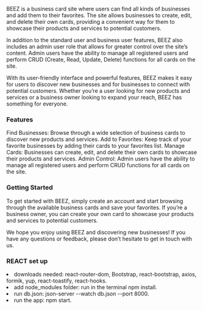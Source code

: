 
BEEZ is a business card site where users can find all kinds of businesses and add them to their favorites. The site allows businesses to create, edit, and delete their own cards, providing a convenient way for them to showcase their products and services to potential customers.

In addition to the standard user and business user features, BEEZ also includes an admin user role that allows for greater control over the site’s content. Admin users have the ability to manage all registered users and perform CRUD (Create, Read, Update, Delete) functions for all cards on the site.

With its user-friendly interface and powerful features, BEEZ makes it easy for users to discover new businesses and for businesses to connect with potential customers. Whether you’re a user looking for new products and services or a business owner looking to expand your reach, BEEZ has something for everyone.

<h3>Features</h3>
Find Businesses: Browse through a wide selection of business cards to discover new products and services.
Add to Favorites: Keep track of your favorite businesses by adding their cards to your favorites list.
Manage Cards: Businesses can create, edit, and delete their own cards to showcase their products and services.
Admin Control: Admin users have the ability to manage all registered users and perform CRUD functions for all cards on the site.

<h3>Getting Started</h3>
To get started with BEEZ, simply create an account and start browsing through the available business cards and save your favorites. If you’re a business owner, you can create your own card to showcase your products and services to potential customers.

We hope you enjoy using BEEZ and discovering new businesses! If you have any questions or feedback, please don’t hesitate to get in touch with us.

<h3>REACT set up</h3>

<li>downloads needed: react-router-dom, Bootstrap, react-bootstrap, axios, formik, yup, react-toastify, react-hooks.</li>
<li>add node_modules folder: run in the terminal npm install.</li>
<li>run db.json:  json-server --watch db.json --port 8000.</li>
<li>run the app: npm start.</li>

